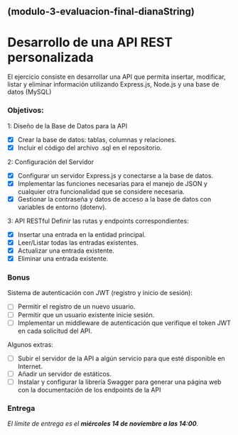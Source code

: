 ## (modulo-3-evaluacion-final-dianaString)

# Desarrollo de una API REST personalizada
El ejercicio consiste en desarrollar una API que permita insertar, modificar, listar y eliminar información utilizando Express.js, Node.js y una base de datos (MySQL)

### Objetivos:

1: Diseño de la Base de Datos para la API

- [X] Crear la base de datos: tablas, columnas y relaciones. 
- [X] Incluir el código del archivo .sql en el repositorio.

2: Configuración del Servidor

- [X] Configurar un servidor Express.js y conectarse a la base de datos.
- [X] Implementar las funciones necesarias para el manejo de JSON y cualquier otra funcionalidad que se considere necesaria.
- [X] Gestionar la contraseña y datos de acceso a la base de
datos con variables de entorno (dotenv).

3: API RESTful
Definir las rutas y endpoints correspondientes:
- [X] Insertar una entrada en la entidad principal.
- [X] Leer/Listar todas las entradas existentes.
- [X] Actualizar una entrada existente.
- [X] Eliminar una entrada existente.

### Bonus

Sistema de autenticación con JWT (registro y inicio de sesión):
- [ ] Permitir el registro de un nuevo usuario.
- [ ] Permitir que un usuario existente inicie sesión.
- [ ] Implementar un middleware de autenticación que verifique el token JWT en cada solicitud del API.

Algunos extras:

- [ ] Subir el servidor de la API a algún servicio para que esté disponible en Internet.
- [ ] Añadir un servidor de estáticos.
- [ ] Instalar y configurar la librería Swagger para generar una página web con la documentación de los endpoints de la API

### Entrega
*El límite de entrega es el **miércoles 14 de noviembre a las 14:00**.*


<br>